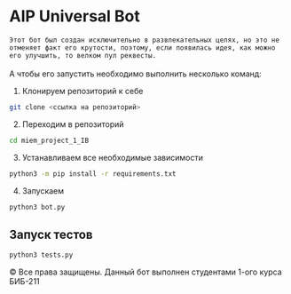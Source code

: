 # AIP Universal Bot

`Этот бот был создан исключительно в развлекательных целях, но это не отменяет факт его крутости, поэтому, если появилась идея, как можно его улучшить, то велком пул реквесты.`<br><br>
 А чтобы его запустить необходимо выполнить несколько команд:
 
1) Клонируем репозиторий к себе
``` bash
git clone <ссылка на репозиторий>
```
2) Переходим в репозиторий
``` bash
cd miem_project_1_IB
```
3) Устанавливаем все необходимые зависимости
``` bash
python3 -m pip install -r requirements.txt
```
4) Запускаем
``` bash
python3 bot.py
```
## Запуск тестов
``` bash
python3 tests.py
```


&copy; Все права защищены. Данный бот выполнен студентами 1-ого курса БИБ-211

